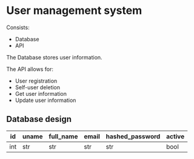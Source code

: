# User management system

Consists:
- Database
- API

The Database stores user information.

The API allows for:

- User registration
- Self-user deletion
- Get user information
- Update user information


## Database design

| id  | uname | full_name | email | hashed_password | active |
|-----|-------|-----------|-------|-----------------|--------|
| int | str   | str       | str   | str             | bool   |
